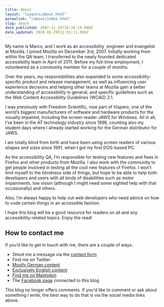 ```yaml
---
title: About
layout: "layouts/about.html"
permalink: "/about/index.html"
slug: about
date_published: 2007-11-26T18:36:19.000Z
date_updated: 2020-05-29T12:53:11.000Z
---
```


My name is Marco, and I work as an accessibility  engineer and evangelist at Mozilla. I joined Mozilla on December 3rd, 2007. Initially working from within the QA team, I transferred to the newly founded dedicated accessibility team in April of 2011. Before my full-time employment, I volunteered as a community member for a couple of months.

Over the years, my responsibilities also expanded to some accessibility-specific product and release management, as well as influencing user experience decisions and helping other teams at Mozilla gain a better understanding of accessibility in general, and specific guidelines such as the Web Content Accessibility Guidelines (WCAG) 2.1.

I was previously with Freedom Scientific, now part of Vispero, one of the world’s biggest manufacturers of software and hardware products for the visually impaired, including the screen reader JAWS for Windows. All in all, I’ve been in the AT technology industry since 1996, counting also my student days where I already started working for the German distributor for JAWS.

I am totally blind from birth and have been using screen readers of various shapes and sizes since 1991, when I got my first DOS-based PC.

As the accessibility QA, I’m responsible for testing new features and fixes in Firefox and other products from Mozilla. I also work with the community to get people involved in testing all the cool new features of Firefox. I won’t limit myself to the blindness side of things, but hope to be able to help both developers and users with all kinds of disabilities such as motor impairments, low vision (although I might need some sighted help with that occasionally) and others.

Also, I’m always happy to help out web developers who need advice on how to code certain things in an accessible fashion.

I hope this blog will be a good resource for readers on all and any accessibility-related topics. Enjoy the read!

## How to contact me

If you’d like to get in touch with me, there are a couple of ways:

- Shoot me a message via the [contact form](/contact/)
- Find me on Twitter:
- [Mostly German content](https://twitter.com/MarcoZehe)
- [Exclusively English content](https://twitter.com/MarcoInEnglish)
- [Find me on Mastodon](https://toot.cafe/@MarcoZehe)
- The [Facebook page](https://www.facebook.com/MarcoInEnglish) connected to this blog

This blog no longer offers comments. If you'd like to comment or ask about something I write, the best way to do that is via the social media links above.
